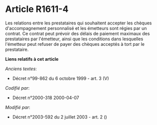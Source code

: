 # Article R1611-4

Les relations entre les prestataires qui souhaitent accepter les chèques d'accompagnement personnalisé et les émetteurs sont
régies par un contrat. Ce contrat peut prévoir des délais de paiement maximaux des prestataires par l'émetteur, ainsi que les
conditions dans lesquelles l'émetteur peut refuser de payer des chèques acceptés à tort par le prestataire.

**Liens relatifs à cet article**

_Anciens textes_:

  - Décret n°99-862 du 6 octobre 1999 - art. 3 (V)

_Codifié par_:

  - Décret n°2000-318 2000-04-07

_Modifié par_:

  - Décret n°2003-592 du 2 juillet 2003 - art. 2 ()
